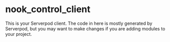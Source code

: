 # nook_control_client

This is your Serverpod client. The code in here is mostly generated by
Serverpod, but you may want to make changes if you are adding modules to your
project.
